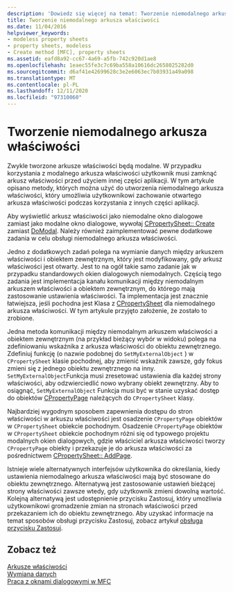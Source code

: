 ```yaml
---
description: 'Dowiedz się więcej na temat: Tworzenie niemodalnego arkusza właściwości'
title: Tworzenie niemodalnego arkusza właściwości
ms.date: 11/04/2016
helpviewer_keywords:
- modeless property sheets
- property sheets, modeless
- Create method [MFC], property sheets
ms.assetid: eafd8a92-cc67-4a69-a5fb-742c920d1ae8
ms.openlocfilehash: 1eaec55fe3c7c69ba558a10616dc2658025282d0
ms.sourcegitcommit: d6af41e42699628c3e2e6063ec7b03931a49a098
ms.translationtype: MT
ms.contentlocale: pl-PL
ms.lasthandoff: 12/11/2020
ms.locfileid: "97310060"
---
```

# <a name="creating-a-modeless-property-sheet"></a>Tworzenie niemodalnego arkusza właściwości

Zwykle tworzone arkusze właściwości będą modalne. W przypadku korzystania z modalnego arkusza właściwości użytkownik musi zamknąć arkusz właściwości przed użyciem innej części aplikacji. W tym artykule opisano metody, których można użyć do utworzenia niemodalnego arkusza właściwości, który umożliwia użytkownikowi zachowanie otwartego arkusza właściwości podczas korzystania z innych części aplikacji.

Aby wyświetlić arkusz właściwości jako niemodalne okno dialogowe zamiast jako modalne okno dialogowe, wywołaj [CPropertySheet:: Create](reference/cpropertysheet-class.md#create) zamiast [DoModal](reference/cpropertysheet-class.md#domodal). Należy również zaimplementować pewne dodatkowe zadania w celu obsługi niemodalnego arkusza właściwości.

Jedno z dodatkowych zadań polega na wymianie danych między arkuszem właściwości i obiektem zewnętrznym, który jest modyfikowany, gdy arkusz właściwości jest otwarty. Jest to na ogół takie samo zadanie jak w przypadku standardowych okien dialogowych niemodalnych. Częścią tego zadania jest implementacja kanału komunikacji między niemodalnym arkuszem właściwości a obiektem zewnętrznym, do którego mają zastosowanie ustawienia właściwości. Ta implementacja jest znacznie łatwiejsza, jeśli pochodna jest Klasa z [CPropertySheet](reference/cpropertysheet-class.md) dla niemodalnego arkusza właściwości. W tym artykule przyjęto założenie, że zostało to zrobione.

Jedna metoda komunikacji między niemodalnym arkuszem właściwości a obiektem zewnętrznym (na przykład bieżący wybór w widoku) polega na zdefiniowaniu wskaźnika z arkusza właściwości do obiektu zewnętrznego. Zdefiniuj funkcję (o nazwie podobnej do `SetMyExternalObject` ) w `CPropertySheet` klasie pochodnej, aby zmienić wskaźnik zawsze, gdy fokus zmieni się z jednego obiektu zewnętrznego na inny. `SetMyExternalObject`Funkcja musi zresetować ustawienia dla każdej strony właściwości, aby odzwierciedlić nowo wybrany obiekt zewnętrzny. Aby to osiągnąć, `SetMyExternalObject` Funkcja musi być w stanie uzyskać dostęp do obiektów [CPropertyPage](reference/cpropertypage-class.md) należących do `CPropertySheet` klasy.

Najbardziej wygodnym sposobem zapewnienia dostępu do stron właściwości w arkuszu właściwości jest osadzenie `CPropertyPage` obiektów w `CPropertySheet` obiekcie pochodnym. Osadzenie `CPropertyPage` obiektów w `CPropertySheet` obiekcie pochodnym różni się od typowego projektu modalnych okien dialogowych, gdzie właściciel arkusza właściwości tworzy `CPropertyPage` obiekty i przekazuje je do arkusza właściwości za pośrednictwem [CPropertySheet:: AddPage](reference/cpropertysheet-class.md#addpage).

Istnieje wiele alternatywnych interfejsów użytkownika do określania, kiedy ustawienia niemodalnego arkusza właściwości mają być stosowane do obiektu zewnętrznego. Alternatywą jest zastosowanie ustawień bieżącej strony właściwości zawsze wtedy, gdy użytkownik zmieni dowolną wartość. Kolejną alternatywą jest udostępnienie przycisku Zastosuj, który umożliwia użytkownikowi gromadzenie zmian na stronach właściwości przed przekazaniem ich do obiektu zewnętrznego. Aby uzyskać informacje na temat sposobów obsługi przycisku Zastosuj, zobacz artykuł [obsługa przycisku Zastosuj](handling-the-apply-button.md).

## <a name="see-also"></a>Zobacz też

[Arkusze właściwości](property-sheets-mfc.md)<br/>
[Wymiana danych](exchanging-data.md)<br/>
[Praca z oknami dialogowymi w MFC](life-cycle-of-a-dialog-box.md)
